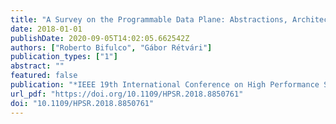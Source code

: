 ```yaml
---
title: "A Survey on the Programmable Data Plane: Abstractions, Architectures, and Open Problems"
date: 2018-01-01
publishDate: 2020-09-05T14:02:05.662542Z
authors: ["Roberto Bifulco", "Gábor Rétvári"]
publication_types: ["1"]
abstract: ""
featured: false
publication: "*IEEE 19th International Conference on High Performance Switching and Routing, HPSR 2018, Bucharest, Romania, June 18-20, 2018*"
url_pdf: "https://doi.org/10.1109/HPSR.2018.8850761"
doi: "10.1109/HPSR.2018.8850761"
---
```


